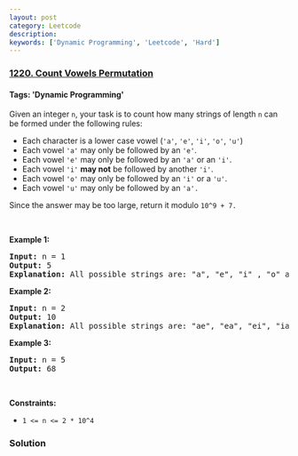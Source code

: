 ```yaml
---
layout: post
category: Leetcode
description: 
keywords: ['Dynamic Programming', 'Leetcode', 'Hard']
---
```

### [1220. Count Vowels Permutation](https://leetcode.com/problems/count-vowels-permutation)

#### Tags: 'Dynamic Programming'

<div class="content__u3I1 question-content__JfgR"><div><p>Given an integer <code>n</code>, your task is to count how many strings of length <code>n</code> can be formed under the following rules:</p>
<ul>
<li>Each character is a lower case vowel (<code>'a'</code>, <code>'e'</code>, <code>'i'</code>, <code>'o'</code>, <code>'u'</code>)</li>
<li>Each vowel <code>'a'</code> may only be followed by an <code>'e'</code>.</li>
<li>Each vowel <code>'e'</code> may only be followed by an <code>'a'</code> or an <code>'i'</code>.</li>
<li>Each vowel <code>'i'</code> <strong>may not</strong> be followed by another <code>'i'</code>.</li>
<li>Each vowel <code>'o'</code> may only be followed by an <code>'i'</code> or a <code>'u'</code>.</li>
<li>Each vowel <code>'u'</code> may only be followed by an <code>'a'.</code></li>
</ul>
<p>Since the answer may be too large, return it modulo <code>10^9 + 7.</code></p>
<p> </p>
<p><strong>Example 1:</strong></p>
<pre><strong>Input:</strong> n = 1
<strong>Output:</strong> 5
<strong>Explanation:</strong> All possible strings are: "a", "e", "i" , "o" and "u".
</pre>
<p><strong>Example 2:</strong></p>
<pre><strong>Input:</strong> n = 2
<strong>Output:</strong> 10
<strong>Explanation:</strong> All possible strings are: "ae", "ea", "ei", "ia", "ie", "io", "iu", "oi", "ou" and "ua".
</pre>
<p><strong>Example 3: </strong></p>
<pre><strong>Input:</strong> n = 5
<strong>Output:</strong> 68</pre>
<p> </p>
<p><strong>Constraints:</strong></p>
<ul>
<li><code>1 &lt;= n &lt;= 2 * 10^4</code></li>
</ul>
</div></div>

### Solution
